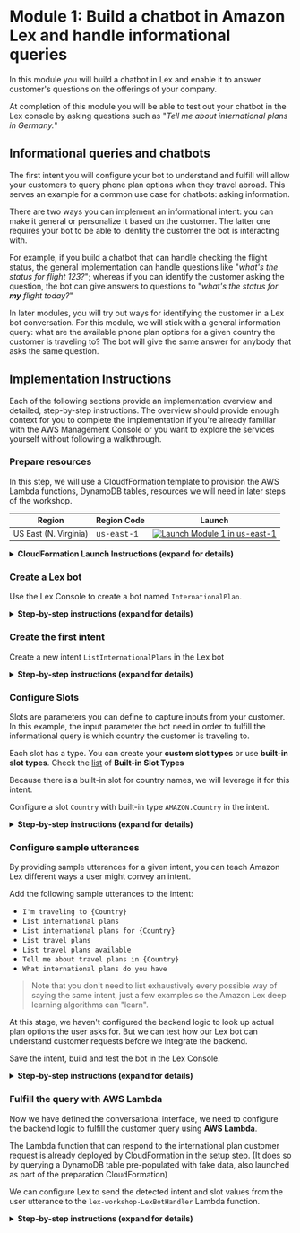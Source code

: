 # Module 1: Build a chatbot in Amazon Lex and handle informational queries

In this module you will build a chatbot in Lex and enable it to answer customer's questions on the offerings of your company. 

At completion of this module you will be able to test out your chatbot in the Lex console by asking questions such as "*Tell me about international plans in Germany.*"

##  Informational queries and chatbots
The first intent you will configure your bot to understand and fulfill will allow your customers to query phone plan options when they travel abroad. This serves an example for a common use case for chatbots: asking information. 

There are two ways you can implement an informational intent: you can make it general or personalize it based on the customer. The latter one requires your bot to be able to identity the customer the bot is interacting with. 

For example, if you build a chatbot that can handle checking the flight status, the general implementation can handle questions like "*what's the status for flight 123?*"; whereas if you can identify the customer asking the question, the bot can give answers to questions to "*what's the status for* ***my*** *flight today?*"

In later modules, you will try out ways for identifying the customer in a Lex bot conversation. For this module, we will stick with a general information query: what are the available phone plan options for a given country the customer is traveling to? The bot will give the same answer for anybody that asks the same question. 



## Implementation Instructions

Each of the following sections provide an implementation overview and detailed, step-by-step instructions. The overview should provide enough context for you to complete the implementation if you're already familiar with the AWS Management Console or you want to explore the services yourself without following a walkthrough.

### Prepare resources 

In this step, we will use a CloudfFormation template to provision the AWS Lambda functions, DynamoDB tables, resources we will need in later steps of the workshop.

Region| Region Code | Launch
------|------|-------
US East (N. Virginia) |   <span style="font-family:'Courier';">us-east-1</span> | [![Launch Module 1 in us-east-1](http://docs.aws.amazon.com/AWSCloudFormation/latest/UserGuide/images/cloudformation-launch-stack-button.png)](https://console.aws.amazon.com/cloudformation/home?region=us-east-1#/stacks/new?stackName=lex-workshop&templateURL=https://s3.amazonaws.com/lex-customerservice-workshop/setup.yaml)


<details>
<summary><strong>CloudFormation Launch Instructions (expand for details)</strong></summary><p>

1. Click the **Launch Stack** link above.

1. Click **Next** on the Select Template page.

1. Click **Next** on the Specify Details page.

1. On the Options page, leave all the defaults and click **Next**.

1. On the Review page, check the boxes to acknowledge that CloudFormation will create IAM resources.

1. Click **Create Change Set**.

1. Wait for the change set to finish computing changes and click **Execute**

	TODO: add screenshot


</p></details>


### Create a Lex bot

Use the Lex Console to create a bot named `InternationalPlan`. 

<details>
<summary><strong>Step-by-step instructions (expand for details)</strong></summary><p>

1. Go to the Lex [Console](https://console.aws.amazon.com/lex/home?region=us-east-1). 

1.  If it's your first time creating Lex chatbots, click **Get Started**.
	
	If you have created Lex bots before, click **Create** under the **Bots** tab. 
	
1. Pick **Custom bot (create your own).**

1. Fill in the form:

	For **Bot name**, use `InternationalPlan`
	
	For **Output voice**, pick `Joanna`
	
	For **Session timeout**, use 10 minutes 
	
	> This is how long your session context will be maintained so your user don't have to verify their identity again if they are interacting with the same bot and device in that time period. 

	For **COPPA**, pick `No`.
	
1. Click **Create**
</details>

### Create the first intent

Create a new intent `ListInternationalPlans` in the Lex bot

<details>
<summary><strong>Step-by-step instructions (expand for details)</strong></summary><p>

1. In the `InternationalPlan` Lex bot you just created, click **+Create Intent**

1. Pick **Create new intent**

1. Give the intent a name, `ListInternationalPlans`

</details>

### Configure Slots

Slots are parameters you can define to capture inputs from your customer. In this example, the input parameter the bot need in order to fulfill the informational query is which country the customer is traveling to. 

Each slot has a type. You can create your **custom slot types** or use **built-in slot types**. Check the [list](http://docs.aws.amazon.com/lex/latest/dg/howitworks-builtins-slots.html) of **Built-in Slot Types**
 
Because there is a built-in slot for country names, we will leverage it for this intent. 

Configure a slot `Country` with built-in type `AMAZON.Country` in the intent. 
 
<details>
<summary><strong>Step-by-step instructions (expand for details)</strong></summary><p>

1. In the **Slots** section of the `ListInternationalPlans` intent, fill in `Country` for the slot **Name**

1. Select `AMAZON.Country` for **Slot type**

1. For **Prompt**, put in `Which country are you traveling to?`

1. Click the (+) sign to add the slot 
 
	![screenshot for after configuring slot](images/slot-config.png)

</details>

### Configure sample utterances

By providing sample utterances for a given intent, you can teach Amazon Lex different ways a user might convey an intent. 

Add the following sample utterances to the intent:

* `I'm traveling to ​{Country}​`
* `List international plans`
* `List international plans for {Country}`
* `List travel plans`
* `List travel plans available`
* `Tell me about travel plans in ​{Country}​`
* `What international plans do you have`

> Note that you don't need to list exhaustively every possible way of saying the same intent, just a few examples so the Amazon Lex deep learning algorithms can "learn".

At this stage, we haven't configured the backend logic to look up actual plan options the user asks for. But we can test how our Lex bot can understand customer requests before we integrate the backend. 

Save the intent, build and test the bot in the Lex Console.  


<details>
<summary><strong>Step-by-step instructions (expand for details)</strong></summary><p>

1. Click **Save Intent** to save the intent configuration

1. Click **Build** at the top right of the page to build the bot 
 
1. Once the build complete, use the **Test Bot** window to test different ways customer may ask about international plans for the countries they are traveling to. Verify that the bot is able to detect the intent. 

	In the below example, the user utterance contains the slot value, which Lex was able to detect: 

	<img src="images/test-utterance-including-slot.png" alt="" width="60%">

	In this below example, the user didn't tell the country he/she is inquiring about, Lex will use the **prompt** we configured for this slot to get this info from the user: 
	
	<img src="images/test-utterance-with-slot-solicitation.png" alt="" width="60%">
	
</details>


### Fulfill the query with AWS Lambda

Now we have defined the conversational interface, we need to configure the backend logic to fulfill the customer query using **AWS Lambda**. 

The Lambda function that can respond to the international plan customer request is already deployed by CloudFormation in the setup step. (It does so by querying a DynamoDB table pre-populated with fake data, also launched as part of the preparation CloudFormation)

We can configure Lex to send the detected intent and slot values from the user utterance to the `lex-workshop-LexBotHandler` Lambda function.

<details>
<summary><strong>Step-by-step instructions (expand for details)</strong></summary><p>

1. In the **Fulfillment** section of the intent, choose **AWS Lambda function** and use the selector to pick the `lex-workshop-LexBotHandler` function
	![alt text](images/pick-lambda.png)

1. Click **OK** to give Lex permission to invoke the Lambda function.
	![alt text](images/confirm-lambda-permission.png)

1. Save the intent by clicking **Save intent**

1. Build the bot again by clicking **Build**

1. Test the bot 

	<img src="images/after-lambda-integration.png" width="60%">

</details>



